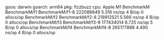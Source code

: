 goos: darwin
goarch: arm64
pkg: fizzbuzz
cpu: Apple M1
BenchmarkM
BenchmarkM/f1
BenchmarkM/f1-8         	222088849	         5.316 ns/op	       4 B/op	       0 allocs/op
BenchmarkM/f2
BenchmarkM/f2-8         	218912521	         5.566 ns/op	       4 B/op	       0 allocs/op
BenchmarkM/f3
BenchmarkM/f3-8         	177434014	         6.725 ns/op	       5 B/op	       0 allocs/op
BenchmarkM/f4
BenchmarkM/f4-8         	265177888	         4.490 ns/op	       4 B/op	       0 allocs/op
